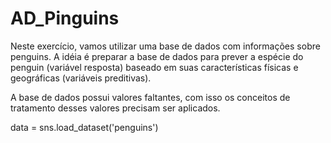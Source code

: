 # AD_Pinguins

Neste exercício, vamos utilizar uma base de dados com informações sobre penguins. A idéia é preparar a base de dados para prever a espécie do penguin (variável resposta) baseado em suas características físicas e geográficas (variáveis preditivas).

A base de dados possui valores faltantes, com isso os conceitos de tratamento desses valores precisam ser aplicados.

data = sns.load_dataset('penguins')
